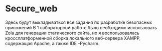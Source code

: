 # Secure_web
Здесь будут выкладываться все задания по разработке безопасных приложений
В 1 лабораторной работе было необходимо использовать Zola для генерации статического сайта, но я воспользовалась кроссплатформенной сборка локального веб-сервера XAMPP, содержащая Apache, а также IDE -Pycharm.


